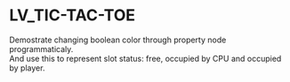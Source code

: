 # LV_TIC-TAC-TOE  

Demostrate changing boolean color through property node programmaticaly.  
And use this to represent slot status: free, occupied by CPU and occupied by player.  
